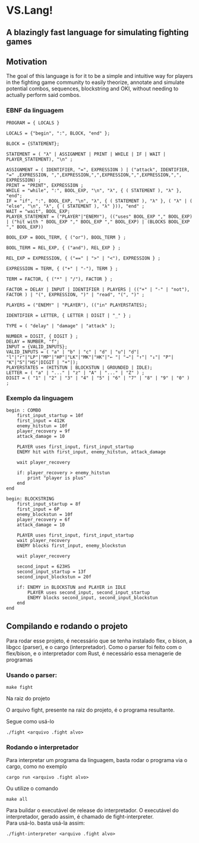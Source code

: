 # VS.Lang!
## A blazingly fast language for simulating fighting games

## Motivation
The goal of this language is for it to be a simple and intuitive way for 
players in the fighting game community to easily theorize, annotate and simulate potential combos,
sequences, blockstring and OKI, without needing to actually perform said combos.

### EBNF da linguagem
```
PROGRAM = { LOCALS }

LOCALS = {"begin", ":", BLOCK, "end" };

BLOCK = {STATEMENT};

STATEMENT = ( "λ" | ASSIGNMENT | PRINT | WHILE | IF | WAIT | PLAYER_STATEMENT), "\n" ;

ASSIGNMENT = ( IDENTIFIER, "=", EXPRESSION ) | ("attack", IDENTIFIER, "=" ,EXPRESSION, ",",EXPRESSION,",",EXPRESSION,",",EXPRESSION,",", EXPRESSION) ;
PRINT = "PRINT", EXPRESSION ;
WHILE = "while", ":", BOOL_EXP, "\n", "λ", { ( STATEMENT ), "λ" }, "end";
IF = "if", ":", BOOL_EXP, "\n", "λ", { ( STATEMENT ), "λ" }, ( "λ" | ( "else", "\n", "λ", { ( STATEMENT ), "λ" })), "end" ;
WAIT = "wait", BOOL_EXP;
PLAYER_STATEMENT = ("PLAYER"|"ENEMY"), (("uses" BOOL_EXP "," BOOL_EXP) | ("hit with " BOOL_EXP "," BOOL_EXP "," BOOL_EXP) | (BLOCKS BOOL_EXP "," BOOL_EXP))

BOOL_EXP = BOOL_TERM, { ("or"), BOOL_TERM } ;

BOOL_TERM = REL_EXP, { ("and"), REL_EXP } ;

REL_EXP = EXPRESSION, { ("==" | ">" | "<"), EXPRESSION } ;

EXPRESSION = TERM, { ("+" | "-"), TERM } ;

TERM = FACTOR, { ("*" | "/"), FACTOR } ;

FACTOR = DELAY | INPUT | IDENTIFIER | PLAYERS | (("+" | "-" | "not"), FACTOR ) | "(", EXPRESSION, ")" | "read", "(", ")" ;

PLAYERS = ("ENEMY" | "PLAYER"), (("in" PLAYERSTATES);

IDENTIFIER = LETTER, { LETTER | DIGIT | "_" } ;

TYPE = ( "delay" | "damage" | "attack" );

NUMBER = DIGIT, { DIGIT } ;
DELAY = NUMBER, "f";
INPUT = {VALID_INPUTS};
VALID_INPUTS = ( "a" | "b" | "c" | "d" | "u"| "d"| "l"|"r"|"LP"|"MP"|"HP"|"LK"|"MK"|"HK"|"← "| "→"| "↑"| "↓"| "P"| "K"|"S"|"HS"|DIGIT | "+"|);
PLAYERSTATES = (HITSTUN | BLOCKSTUN | GROUNDED | IDLE);
LETTER = ( "a" | "..." | "z" | "A" | "..." | "Z" ) ;
DIGIT = ( "1" | "2" | "3" | "4" | "5" | "6" | "7" | "8" | "9" | "0" ) ;
```
### Exemplo da linguagem
```
begin : COMBO
    first_input_startup = 10f
    first_input = 412K
    enemy_hitstun = 10f
    player_recovery = 9f
    attack_damage = 10

    PLAYER uses first_input, first_input_startup
    ENEMY hit with first_input, enemy_hitstun, attack_damage 

    wait player_recovery

    if: player_recovery > enemy_hitstun
        print "player is plus"
    end
end

begin: BLOCKSTRING
    first_input_startup = 8f
    first_input = 6P
    enemy_blockstun = 10f
    player_recovery = 6f
    attack_damage = 10

    PLAYER uses first_input, first_input_startup
    wait player_recovery
    ENEMY blocks first_input, enemy_blockstun

    wait player_recovery

    second_input = 623HS
    second_input_startup = 13f
    second_input_blockstun = 20f

    if: ENEMY in BLOCKSTUN and PLAYER in IDLE
        PLAYER uses second_input, second_input_startup
        ENEMY blocks second_input, second_input_blockstun
    end
end
```

## Compilando e rodando o projeto
Para rodar esse projeto, é necessário que se tenha instalado flex, o bison, a libgcc (parser), e o cargo (interpretador).
Como o parser foi feito com o flex/bison, e o interpretador com Rust, é necessário essa menagerie de programas

### Usando o parser:  

```
make fight
```
Na raiz do projeto

O arquivo fight, presente na raiz do projeto, é o programa resultante.

Segue como usá-lo
```
./fight <arquivo .fight alvo>
```

### Rodando o interpretador

Para interpretar um programa da linguagem, basta rodar o programa via o cargo, como no exemplo

```
cargo run <arquivo .fight alvo>
```

Ou utilize o comando 


```
make all
```

Para buildar o executável de release do interpretador. O executável do interpretador, gerado assim, é chamado de fight-interpreter.  
Para usá-lo. basta usá-la assim:
```
./fight-interpreter <arquivo .fight alvo>
```
